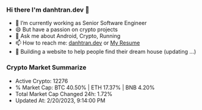 ### Hi there I'm danhtran.dev 👋

- 🔭 I’m currently working as Senior Software Engineer
- 😄 But have a passion on crypto projects
- 💬 Ask me about Android, Crypto, Running 
- 📫 How to reach me: <a href="https://danhtran.dev" target="_blank">danhtran.dev</a> or <a href="Dan-Resume.pdf" target="_blank">My Resume</a>
- 🌱 Building a website to help people find their dream house (updating ...)

### Crypto Market Summarize
- Active Crypto: 12276
- % Market Cap: BTC 40.50% | ETH 17.37% | BNB 4.20%
- Total Market Cap Changed 24h: 1.72%
- Updated At: 2/20/2023, 9:14:00 PM
